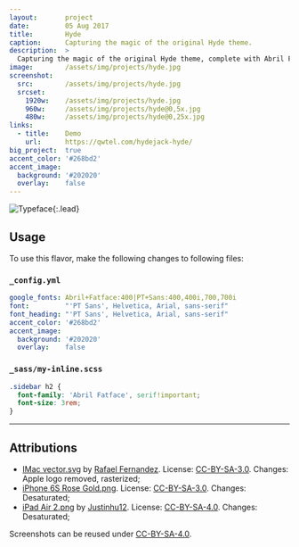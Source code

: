 ```yaml
---
layout:       project
date:         05 Aug 2017
title:        Hyde
caption:      Capturing the magic of the original Hyde theme.
description:  >
  Capturing the magic of the original Hyde theme, complete with Abril Fatface title font and PT Serif for regular text.
image:        /assets/img/projects/hyde.jpg
screenshot:
  src:        /assets/img/projects/hyde.jpg
  srcset:   
    1920w:    /assets/img/projects/hyde.jpg
    960w:     /assets/img/projects/hyde@0,5x.jpg
    480w:     /assets/img/projects/hyde@0,25x.jpg
links:
  - title:    Demo
    url:      https://qwtel.com/hydejack-hyde/
big_project:  true
accent_color: '#268bd2'
accent_image:
  background: '#202020'
  overlay:    false
---
```


![Typeface](../assets/img/hyde-1.jpg){:.lead}

## Usage
To use this flavor, make the following changes to following files:

### `_config.yml`

~~~yml
google_fonts: Abril+Fatface:400|PT+Sans:400,400i,700,700i
font:         "'PT Sans', Helvetica, Arial, sans-serif"
font_heading: "'PT Sans', Helvetica, Arial, sans-serif"
accent_color: '#268bd2'
accent_image:
  background: '#202020'
  overlay:    false
~~~

### `_sass/my-inline.scss`

~~~css
.sidebar h2 {
  font-family: 'Abril Fatface', serif!important;
  font-size: 3rem;
}
~~~

***

## Attributions
* [IMac vector.svg](https://commons.wikimedia.org/wiki/File:IMac_vector.svg)
  by [Rafael Fernandez](https://commons.wikimedia.org/wiki/User:TheGoldenBox).
  License: [CC-BY-SA-3.0]. Changes: Apple logo removed, rasterized;
* [iPhone 6S Rose Gold.png](https://commons.wikimedia.org/wiki/File:IPhone_6S_Rose_Gold.png).
  License: [CC-BY-SA-3.0]. Changes: Desaturated;
* [iPad Air 2.png](https://commons.wikimedia.org/wiki/File:IPad_Air_2.png)
  by [Justinhu12](https://commons.wikimedia.org/wiki/User:Justinhu12).
  License: [CC-BY-SA-4.0]. Changes: Desaturated;

Screenshots can be reused under [CC-BY-SA-4.0].

[CC-BY-SA-4.0]: https://creativecommons.org/licenses/by-sa/4.0/
[CC-BY-SA-3.0]: https://creativecommons.org/licenses/by-sa/3.0/
